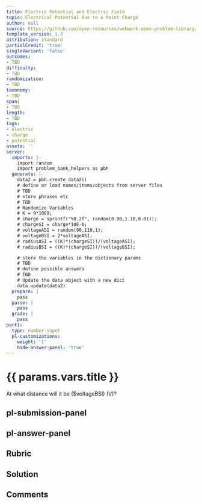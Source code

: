 ```yaml
---
title: Electric Potential and Electric Field
topic: Electrical Potential Due to a Point Charge
author: null
source: https://github.com/open-resources/webwork-open-problem-library/tree/master/Contrib/BrockPhysics/College_Physics_Urone/19.Electric_Potential_and_Electric_Field/19-03.Electrical_Potential_Due_to_a_Point_Charge/NU_U17_19_03_004.pg
template_version: 1.3
attribution: standard
partialCredit: 'true'
singleVariant: 'false'
outcomes:
- TBD
difficulty:
- TBD
randomization:
- TBD
taxonomy:
- TBD
span:
- TBD
length:
- TBD
tags:
- electric
- charge
- potential
assets: ''
server:
  imports: |-
    import random
    import problem_bank_helpers as pbh
  generate: |-
    data2 = pbh.create_data2()
    # define or load names/items/objects from server files
    # TBD
    # store phrases etc
    # TBD
    # Randomize Variables
    # K = 9*10E9;
    # charge = sprintf("%0.2f", random(0.90,1.10,0.01));
    # chargeSI = charge*10E-6;
    # voltageASI = random(90,110,1);
    # voltageBSI = 2*voltageASI;
    # radiusASI = ((K)*(chargeSI))/(voltageASI);
    # radiusBSI = ((K)*(chargeSI))/(voltageBSI);

    # store the variables in the dictionary params
    # TBD
    # define possible answers
    # TBD
    # Update the data object with a new dict
    data.update(data2)
  prepare: |
    pass
  parse: |
    pass
  grade: |
    pass
part1:
  type: number-input
  pl-customizations:
    weight: '1'
    hide-answer-panel: 'true'
---
```


# {{ params.vars.title }} 


At what distance will it be ($voltageBSI) (V)?


## pl-submission-panel 


## pl-answer-panel 


## Rubric 


## Solution 


## Comments 


